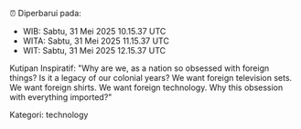 ⏰ Diperbarui pada:
- WIB: Sabtu, 31 Mei 2025 10.15.37 UTC
- WITA: Sabtu, 31 Mei 2025 11.15.37 UTC
- WIT: Sabtu, 31 Mei 2025 12.15.37 UTC

Kutipan Inspiratif:
"Why are we, as a nation so obsessed with foreign things? Is it a legacy of our colonial years? We want foreign television sets. We want foreign shirts. We want foreign technology. Why this obsession with everything imported?"


Kategori: technology


